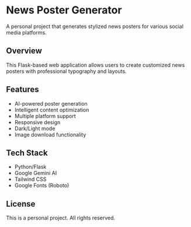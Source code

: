 # News Poster Generator

A personal project that generates stylized news posters for various social media platforms.

## Overview

This Flask-based web application allows users to create customized news posters with professional typography and layouts.

## Features

- AI-powered poster generation
- Intelligent content optimization
- Multiple platform support
- Responsive design
- Dark/Light mode
- Image download functionality

## Tech Stack

- Python/Flask
- Google Gemini AI
- Tailwind CSS
- Google Fonts (Roboto)

## License

This is a personal project. All rights reserved.
